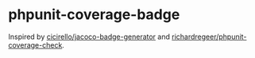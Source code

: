 # phpunit-coverage-badge


Inspired by [cicirello/jacoco-badge-generator](https://github.com/cicirello/jacoco-badge-generator/blob/main/LICENSE) and [richardregeer/phpunit-coverage-check](https://github.com/richardregeer/phpunit-coverage-check).

